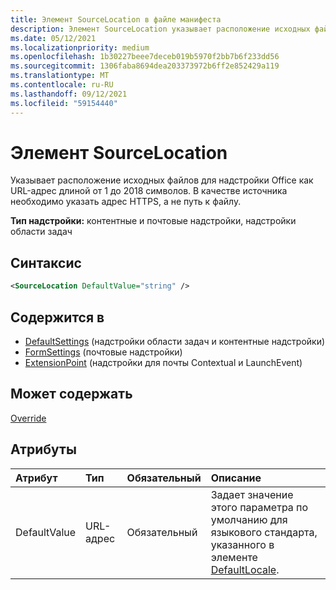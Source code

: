 ```yaml
---
title: Элемент SourceLocation в файле манифеста
description: Элемент SourceLocation указывает расположение исходных файлов для Office надстройки.
ms.date: 05/12/2021
ms.localizationpriority: medium
ms.openlocfilehash: 1b30227beee7deceb019b5970f2bb7b6f233dd56
ms.sourcegitcommit: 1306faba8694dea203373972b6ff2e852429a119
ms.translationtype: MT
ms.contentlocale: ru-RU
ms.lasthandoff: 09/12/2021
ms.locfileid: "59154440"
---
```

# <a name="sourcelocation-element"></a>Элемент SourceLocation

Указывает расположение исходных файлов для надстройки Office как URL-адрес длиной от 1 до 2018 символов. В качестве источника необходимо указать адрес HTTPS, а не путь к файлу.

**Тип надстройки:** контентные и почтовые надстройки, надстройки области задач

## <a name="syntax"></a>Синтаксис

```XML
<SourceLocation DefaultValue="string" />
```

## <a name="contained-in"></a>Содержится в

- [DefaultSettings](defaultsettings.md) (надстройки области задач и контентные надстройки)
- [FormSettings](formsettings.md) (почтовые надстройки)
- [ExtensionPoint](extensionpoint.md) (надстройки для почты Contextual и LaunchEvent)

## <a name="can-contain"></a>Может содержать

[Override](override.md)

## <a name="attributes"></a>Атрибуты

|Атрибут|Тип|Обязательный|Описание|
|:-----|:-----|:-----|:-----|
|DefaultValue|URL-адрес|Обязательный|Задает значение этого параметра по умолчанию для языкового стандарта, указанного в элементе [DefaultLocale](defaultlocale.md).|
